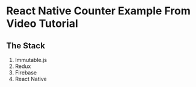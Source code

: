 # React Native Counter Example From Video Tutorial  

## The Stack
 1. Immutable.js
 2. Redux
 3. Firebase
 4. React Native

